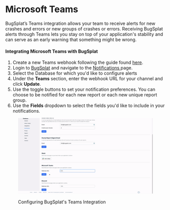 # Microsoft Teams

BugSplat’s Teams integration allows your team to receive alerts for new crashes and errors or new groups of crashes or errors. Receiving BugSplat alerts through Teams lets you stay on top of your application's stability and can serve as an early warning that something might be wrong.

#### Integrating Microsoft Teams with BugSplat <a href="#integrating-slack-with-bugsplat-docs" id="integrating-slack-with-bugsplat-docs"></a>

1. Create a new Teams webhook following the guide found [here](https://learn.microsoft.com/en-us/microsoftteams/platform/webhooks-and-connectors/how-to/add-incoming-webhook#create-an-incoming-webhook).
2. Login to [BugSplat](https://app.bugsplat.com/auth0/login) and navigate to the [Notifications ](https://app.bugsplat.com/v2/settings/database/notifications)page.
3. Select the Database for which you'd like to configure alerts
4. Under the **Teams** section, enter the webhook URL for your channel and click **Update**.
5. Use the toggle buttons to set your notification preferences. You can choose to be notified for each new report or each new unique report group.
6. Use the **Fields** dropdown to select the fields you'd like to include in your notifications.

<figure><img src="../../../../.gitbook/assets/teams.gif" alt=""><figcaption><p>Configuring BugSplat's Teams Integration</p></figcaption></figure>
